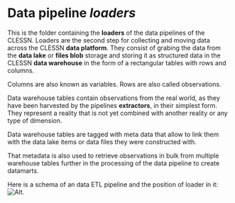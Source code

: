 # Data pipeline *loaders*
This is the folder containing the **loaders** of the data pipelines of the CLESSN.  Loaders are the second step for collecting and moving data across the CLESSN **data platform**.  They consist of grabing the data from the **data lake** or **files blob** storage and storing it as structured data in the CLESSN **data warehouse** in the form of a rectangular tables with rows and columns.

Columns are also known as variables.
Rows are also called observations.

Data warehouse tables contain observations from the real world, as they have been harvested by the pipelines **extractors**, in their simplest form.  They represent a reality that is not yet combined with another reality or any type of dimension.

Data warehouse tables are tagged with meta data that allow to link them with the data lake items or data files they were constructed with. 

That metadata is also used to retrieve observations in bulk from multiple warehouse tables further in the processing of the data pipeline to create datamarts.

Here is a schema of an data ETL pipeline and the position of loader in it:
![Alt](https://github.com/clessn/diagrams/blob/master/infra/pipeline_schema.drawio.png).
